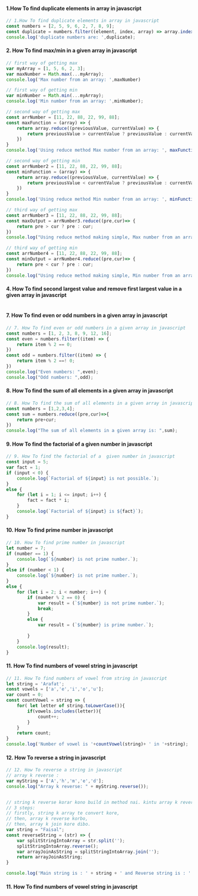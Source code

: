 #### 1.How To find duplicate elements in array in javascript
```javascript
// 1.How To find duplicate elements in array in javascript
const numbers = [2, 5, 9, 6, 2, 7, 8, 9];
const duplicate = numbers.filter((element, index, array) => array.indexOf(element) != index);
console.log('duplicate numbers are: ',duplicate);
```


#### 2. How To find max/min in a given array in javascript
```javascript
// first way of getting max 
var myArray = [1, 5, 6, 2, 3];
var maxNumber = Math.max(...myArray);
console.log('Max number from an array: ',maxNumber)
```


```javascript
// first way of getting min 
var minNumber = Math.min(...myArray);
console.log('Min number from an array: ',minNumber);
```


```javascript
// second way of getting max
const arrNumber = [11, 22, 88, 22, 99, 88];
const maxFunction = (array) => {
    return array.reduce((previousValue, currentValue) => {
        return previousValue > currentValue ? previousValue : currentValue;
    })
}
console.log('Using reduce method Max number from an array: ', maxFunction(arrNumber));

```


```javascript
// second way of getting min
const arrNumber2 = [11, 22, 88, 22, 99, 88];
const minFunction = (array) => {
    return array.reduce((previousValue, currentValue) => {
        return previousValue < currentValue ? previousValue : currentValue;
    })
}
console.log('Using reduce method Min number from an array: ', minFunction(arrNumber2));
```


```javascript
// third way of getting max
const arrNumber3 = [11, 22, 88, 22, 99, 88];
const maxOutput = arrNumber3.reduce((pre,cur)=> {
    return pre > cur ? pre : cur;
})
console.log("Using reduce method making simple, Max number from an array: ",maxOutput);

```


```javascript
// third way of getting min
const arrNumber4 = [11, 22, 88, 22, 99, 88];
const minOutput = arrNumber4.reduce((pre,cur)=> {
    return pre < cur ? pre : cur;
})
console.log("Using reduce method making simple, Min number from an array: ",minOutput);


```


#### 4. How To find second largest value and remove first largest value in a given array in javascript
```javascript

```


#### 7. How To find even or odd numbers in a given array in javascript
```javascript
// 7. How To find even or odd numbers in a given array in javascript 
const numbers = [1, 2, 3, 8, 9, 12, 16];
const even = numbers.filter((item) => {
    return item % 2 == 0;
})
const odd = numbers.filter((item) => {
    return item % 2 ==! 0;
})
console.log("Even numbers: ",even);
console.log("Odd numbers: ",odd);
```


#### 8. How To find the sum of all elements in a given array in javascript
```javascript
// 8. How To find the sum of all elements in a given array in javascript 
const numbers = [1,2,3,4];
const sum = numbers.reduce((pre,cur)=>{
    return pre+cur;
})
console.log("The sum of all elements in a given array is: ",sum);
```


#### 9. How To find the factorial of a  given number in javascript
```javascript
// 9. How To find the factorial of a  given number in javascript
const input = 5;
var fact = 1;
if (input < 0) {
    console.log(`Factorial of ${input} is not possible.`);
}
else {
    for (let i = 1; i <= input; i++) {
        fact = fact * i;
    }
    console.log(`Factorial of ${input} is ${fact}`);
}
```


#### 10. How To find prime number in javascript 
```javascript
// 10. How To find prime number in javascript 
let number = 7;
if (number == 1) {
    console.log(`${number} is not prime number.`);
}
else if (number < 1) {
    console.log(`${number} is not prime number.`);
}
else {
    for (let i = 2; i < number; i++) {
        if (number % 2 == 0) {
            var result = (`${number} is not prime number.`);
            break;
        }
        else {
            var result = (`${number} is prime number.`);
            
        }
    }
    console.log(result);
}
```


#### 11. How To find numbers of vowel string in javascript
```javascript
// 11. How To find numbers of vowel from string in javascript 
let string = 'Arafat';
const vowels = ['a','e','i','o','u'];
var count = 0;
const countVowel = string => {
    for( let letter of string.toLowerCase()){
        if(vowels.includes(letter)){
            count++;
        }
    }  
    return count;  
}
console.log('Number of vowel is '+countVowel(string)+ ' in '+string);

```


#### 12. How To reverse a string in javascript
```javascript
// 12. How To reverse a string in javascript 
// array k reverse :
var myString = ['A','h','m','e','d'];
console.log("Array k reverse: " + myString.reverse());


// string k reverse korar kono build in method nai. kintu array k reverse korar build in method ase.
// 3 steps:  
// firstly, string k array te convert kore,
// then, array k reverse korbo,
// then, array k join kore dibo.
var string = "Faisal";
const reverseString = (str) => {
    var splitStringIntoArray = str.split('');
    splitStringIntoArray.reverse();
    var arrayJoinAsString = splitStringIntoArray.join(''); 
    return arrayJoinAsString; 
}

console.log('Main string is : ' + string + ' and Reverse string is : ' +reverseString(string));
```


#### 11. How To find numbers of vowel string in javascript
```javascript

```
